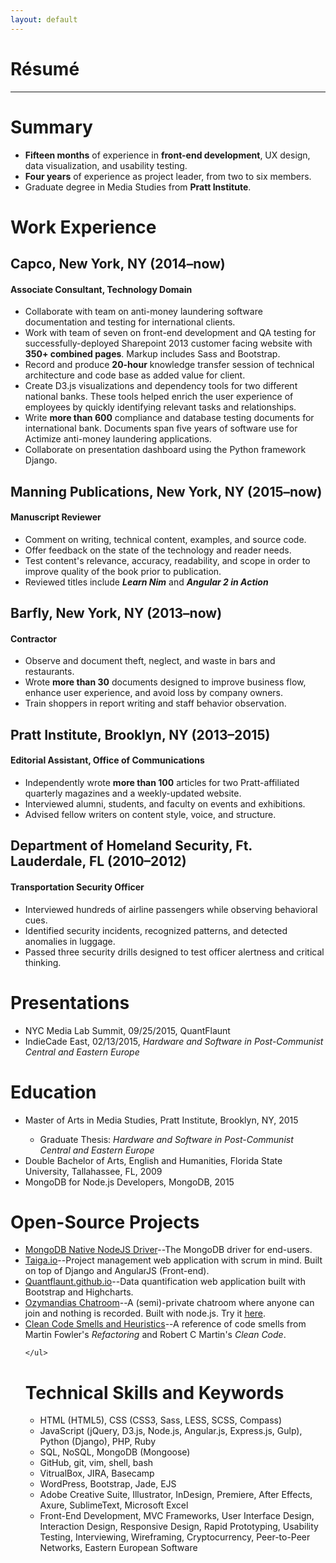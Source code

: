 ```yaml
---
layout: default
---
```


<div class="page-section short">
<h1 class="centered">Résumé</h1>
<hr>
<h1>Summary</h1>
    <ul>
    <li><strong>Fifteen months</strong> of experience in <strong>front-end development</strong>, UX design, data visualization, and usability testing.</li>
    <li><strong>Four years</strong> of experience as project leader, from two to six members.</li>
    <li>Graduate degree in Media Studies from <strong>Pratt Institute</strong>.</li>
    </ul>
<h1>Work Experience</h1>
<h2>Capco, New York, NY (2014–now)</h2>
<h4>Associate Consultant, Technology Domain</h4>
    <ul>
        <li>Collaborate with team on anti-money laundering software documentation and testing for international clients.</li>
        <li>Work with team of seven on front-end development and QA testing for successfully-deployed Sharepoint 2013 customer facing website with <strong>350+ combined pages</strong>. Markup includes Sass and Bootstrap.</li>
        <li>Record and produce <strong>20-hour</strong> knowledge transfer session of technical architecture and code base as added value for client.</li>
        <li>Create D3.js visualizations and dependency tools for two different national banks. These tools helped enrich the user experience of employees by quickly identifying relevant tasks and relationships.</li>
        <li>Write <strong>more than 600</strong> compliance and database testing documents for international bank. Documents span five years of software use for Actimize anti-money laundering applications.</li>
        <li>Collaborate on presentation dashboard using the Python framework Django.</li>
    </ul>
<h2>Manning Publications, New York, NY (2015–now)</h2>
<h4>Manuscript Reviewer</h4>
    <ul>
        <li>Comment on writing, technical content, examples, and source code.</li>
        <li>Offer feedback on the state of the technology and reader needs.</li>
        <li>Test content's relevance, accuracy, readability, and scope in order to improve quality of the book prior to publication.</li>
        <li>Reviewed titles include <em><strong>Learn Nim</strong></em> and <em><strong>Angular 2 in Action</strong></em></li>
    </ul>
<h2>Barfly, New York, NY (2013–now)</h2>
<h4>Contractor</h4>
    <ul>
          <li>Observe and document theft, neglect, and waste in bars and restaurants. </li>
          <li>Wrote <strong>more than 30</strong> documents designed to improve business flow, enhance user experience, and avoid loss by company owners.</li>
          <li>Train shoppers in report writing and staff behavior observation.</li>
    </ul>
<h2>Pratt Institute, Brooklyn, NY (2013–2015)</h2>
<h4>Editorial Assistant, Office of Communications</h4>
    <ul>
        <li>Independently wrote <strong>more than 100</strong> articles for two Pratt-affiliated quarterly magazines and a weekly-updated website.</li>
        <li>Interviewed alumni, students, and faculty on events and exhibitions.</li>
        <li>Advised fellow writers on content style, voice, and structure.</li>
    </ul>
<h2>Department of Homeland Security, Ft. Lauderdale, FL (2010–2012)</h2>
<h4>Transportation Security Officer</h4>
    <ul>
        <li>Interviewed hundreds of airline passengers while observing behavioral cues.</li>
        <li>Identified security incidents, recognized patterns, and detected anomalies in luggage.</li>
        <li>Passed three security drills designed to test officer alertness and critical thinking.</li>
    </ul>
<h1>Presentations</h1>
    <ul>
        <li>NYC Media Lab Summit, 09/25/2015, QuantFlaunt</li>
        <li>IndieCade East, 02/13/2015, <em>Hardware and Software in Post-Communist Central and Eastern Europe</em></li>
        </ul>
<h1>Education</h1>
    <ul>
        <li>Master of Arts in Media Studies, Pratt Institute, Brooklyn, NY, 2015</li>
        <ul><li>Graduate Thesis: <em>Hardware and Software in Post-Communist Central and Eastern Europe</em></li></ul>
        <li>Double Bachelor of Arts, English and Humanities, Florida State University, Tallahassee, FL, 2009</li>
        <li>MongoDB for Node.js Developers, MongoDB, 2015</li>
    </ul>
<h1>Open-Source Projects</h1>
    <ul>
        <li><a class="link" href="https://github.com/mongodb/node-mongodb-native" alt="MongoDB">MongoDB Native NodeJS Driver</a>--The MongoDB driver for end-users.</li>
        <li><a class="link" href="http://taiga.io" alt="Taiga">Taiga.io</a>--Project management web application with scrum in mind. Built on top of Django and AngularJS (Front-end).</li>
        <li><a class="link" href="https://quantflaunt.github.io" alt="QuantFlaunt">Quantflaunt.github.io</a>--Data quantification web application built with Bootstrap and Highcharts.</li>
        <li><a class="link" href="https://github.com/janaipakos/Ozymandias-Chatroom" alt="Ozymandias Chatroom">Ozymandias Chatroom</a>--A (semi)-private chatroom where anyone can join and nothing is recorded. Built with node.js. Try it <a class="link" href="https://secretchat.herokuapp.com/">here</a>.</li>
        <li><a class="link" href="https://github.com/janaipakos/Clean-Code-Smells-and-Heuristics" alt="Clean Code Smells and Heuristics">Clean Code Smells and Heuristics</a>--A reference of code smells from Martin Fowler's <em>Refactoring</em> and Robert C Martin's <em>Clean Code</em>.</li>

    </ul>
<h1>Technical Skills and Keywords</h1>
    <ul>
        <li>HTML (HTML5), CSS (CSS3, Sass, LESS, SCSS, Compass)</li>
        <li>JavaScript (jQuery, D3.js, Node.js, Angular.js, Express.js, Gulp), Python (Django), PHP, Ruby</li>
        <li>SQL, NoSQL, MongoDB (Mongoose)</li>
        <li>GitHub, git, vim, shell, bash</li>
        <li>VitrualBox, JIRA, Basecamp</li>
        <li>WordPress, Bootstrap, Jade, EJS</li>
        <li>Adobe Creative Suite, Illustrator, InDesign, Premiere, After Effects, Axure, SublimeText, Microsoft Excel</li>
        <li>Front-End Development, MVC Frameworks, User Interface Design, Interaction Design, Responsive Design, Rapid Prototyping, Usability Testing, Interviewing, Wireframing, Cryptocurrency, Peer-to-Peer Networks, Eastern European Software</li>
    </ul>
</div>

